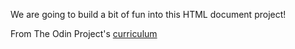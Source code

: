 We are going to build a bit of fun into this HTML document project!

From The Odin Project's [curriculum](http://www.theodinproject.com/courses/web-development-101/lessons/html-css)